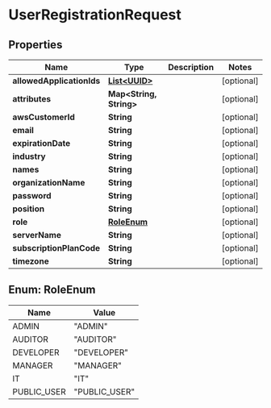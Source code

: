 
# UserRegistrationRequest

## Properties
Name | Type | Description | Notes
------------ | ------------- | ------------- | -------------
**allowedApplicationIds** | [**List&lt;UUID&gt;**](UUID.md) |  |  [optional]
**attributes** | **Map&lt;String, String&gt;** |  |  [optional]
**awsCustomerId** | **String** |  |  [optional]
**email** | **String** |  |  [optional]
**expirationDate** | **String** |  |  [optional]
**industry** | **String** |  |  [optional]
**names** | **String** |  |  [optional]
**organizationName** | **String** |  |  [optional]
**password** | **String** |  |  [optional]
**position** | **String** |  |  [optional]
**role** | [**RoleEnum**](#RoleEnum) |  |  [optional]
**serverName** | **String** |  |  [optional]
**subscriptionPlanCode** | **String** |  |  [optional]
**timezone** | **String** |  |  [optional]


<a name="RoleEnum"></a>
## Enum: RoleEnum
Name | Value
---- | -----
ADMIN | &quot;ADMIN&quot;
AUDITOR | &quot;AUDITOR&quot;
DEVELOPER | &quot;DEVELOPER&quot;
MANAGER | &quot;MANAGER&quot;
IT | &quot;IT&quot;
PUBLIC_USER | &quot;PUBLIC_USER&quot;



